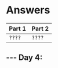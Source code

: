 # Answers

| Part 1 | Part 2 |
| ------ | ------ |
| `????` | `????` |

## --- Day 4: <TITLE> ---

-----------------

## --- Part Two ---
